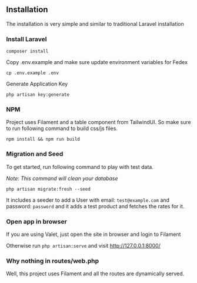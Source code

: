 ## Installation

The installation is very simple and similar to traditional Laravel installation

### Install Laravel

```
composer install
```

Copy .env.example and make sure update environment variables for Fedex

```
cp .env.example .env
```

Generate Application Key

```
php artisan key:generate
```

### NPM

Project uses Filament and a table component from TailwindUI. So make sure to run following command to build css/js files.

```
npm install && npm run build
```

### Migration and Seed

To get started, run following command to play with test data.

_Note: This command will clean your database_

```
php artisan migrate:fresh --seed
```

It includes a seeder to add a User with email: `test@example.com` and password: `password`
and it adds a test product and fetches the rates for it.

### Open app in browser

If you are using Valet, just open the site in browser and login to Filament

Otherwise run `php artisan:serve` and visit http://127.0.0.1:8000/

### Why nothing in routes/web.php

Well, this project uses Filament and all the routes are dynamically served.
